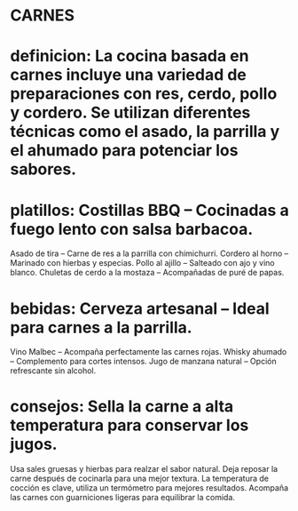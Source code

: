 # CARNES
# definicion:  La cocina basada en carnes incluye una variedad de preparaciones con res, cerdo, pollo y cordero. Se utilizan diferentes técnicas como el asado, la parrilla y el ahumado para potenciar los sabores.
# platillos: Costillas BBQ – Cocinadas a fuego lento con salsa barbacoa.
Asado de tira – Carne de res a la parrilla con chimichurri.
Cordero al horno – Marinado con hierbas y especias.
Pollo al ajillo – Salteado con ajo y vino blanco.
Chuletas de cerdo a la mostaza – Acompañadas de puré de papas.
# bebidas: Cerveza artesanal – Ideal para carnes a la parrilla.
Vino Malbec – Acompaña perfectamente las carnes rojas.
Whisky ahumado – Complemento para cortes intensos.
Jugo de manzana natural – Opción refrescante sin alcohol.
# consejos: Sella la carne a alta temperatura para conservar los jugos.
Usa sales gruesas y hierbas para realzar el sabor natural.
Deja reposar la carne después de cocinarla para una mejor textura.
La temperatura de cocción es clave, utiliza un termómetro para mejores resultados.
Acompaña las carnes con guarniciones ligeras para equilibrar la comida.
